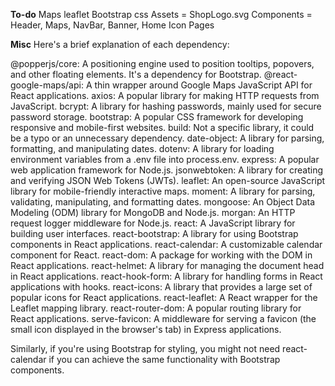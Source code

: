 **To-do**
Maps leaflet
Bootstrap css
Assets = ShopLogo.svg
Components = Header, Maps, NavBar, Banner, Home Icon
Pages

**Misc**
Here's a brief explanation of each dependency:

@popperjs/core: A positioning engine used to position tooltips, popovers, and other floating elements. It's a dependency for Bootstrap.
@react-google-maps/api: A thin wrapper around Google Maps JavaScript API for React applications.
axios: A popular library for making HTTP requests from JavaScript.
bcrypt: A library for hashing passwords, mainly used for secure password storage.
bootstrap: A popular CSS framework for developing responsive and mobile-first websites.
build: Not a specific library, it could be a typo or an unnecessary dependency.
date-object: A library for parsing, formatting, and manipulating dates.
dotenv: A library for loading environment variables from a .env file into process.env.
express: A popular web application framework for Node.js.
jsonwebtoken: A library for creating and verifying JSON Web Tokens (JWTs).
leaflet: An open-source JavaScript library for mobile-friendly interactive maps.
moment: A library for parsing, validating, manipulating, and formatting dates.
mongoose: An Object Data Modeling (ODM) library for MongoDB and Node.js.
morgan: An HTTP request logger middleware for Node.js.
react: A JavaScript library for building user interfaces.
react-bootstrap: A library for using Bootstrap components in React applications.
react-calendar: A customizable calendar component for React.
react-dom: A package for working with the DOM in React applications.
react-helmet: A library for managing the document head in React applications.
react-hook-form: A library for handling forms in React applications with hooks.
react-icons: A library that provides a large set of popular icons for React applications.
react-leaflet: A React wrapper for the Leaflet mapping library.
react-router-dom: A popular routing library for React applications.
serve-favicon: A middleware for serving a favicon (the small icon displayed in the browser's tab) in Express applications.

Similarly, if you're using Bootstrap for styling, you might not need react-calendar if you can achieve the same functionality with Bootstrap components.

